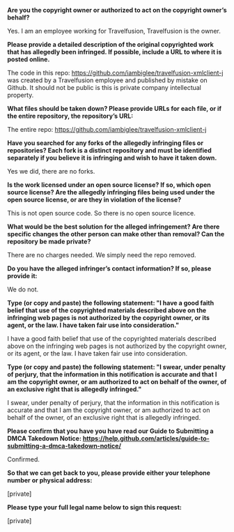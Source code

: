 **Are you the copyright owner or authorized to act on the copyright owner’s behalf?**  

Yes. I am an employee working for Travelfusion, Travelfusion is the owner.

**Please provide a detailed description of the original copyrighted work that has allegedly been infringed. If possible, include a URL to where it is posted online.**

The code in this repo: https://github.com/iambiglee/travelfusion-xmlclient-j was created by a Travelfusion employee and published by mistake on Github. It should not be public is this is private company intellectual property.

**What files should be taken down? Please provide URLs for each file, or if the entire repository, the repository’s URL:**

The entire repo: https://github.com/iambiglee/travelfusion-xmlclient-j

**Have you searched for any forks of the allegedly infringing files or repositories? Each fork is a distinct repository and must be identified separately if you believe it is infringing and wish to have it taken down.** 

Yes we did, there are no forks.

**Is the work licensed under an open source license? If so, which open source license? Are the allegedly infringing files being used under the open source license, or are they in violation of the license?**

This is not open source code. So there is no open source licence.

**What would be the best solution for the alleged infringement? Are there specific changes the other person can make other than removal? Can the repository be made private?** 

There are no charges needed. We simply need the repo removed.

**Do you have the alleged infringer’s contact information? If so, please provide it:** 

We do not. 

**Type (or copy and paste) the following statement: "I have a good faith belief that use of the copyrighted materials described above on the infringing web pages is not authorized by the copyright owner, or its agent, or the law. I have taken fair use into consideration."**

I have a good faith belief that use of the copyrighted materials described above on the infringing web pages is not authorized by the copyright owner, or its agent, or the law. I have taken fair use into consideration.

**Type (or copy and paste) the following statement: "I swear, under penalty of perjury, that the information in this notification is accurate and that I am the copyright owner, or am authorized to act on behalf of the owner, of an exclusive right that is allegedly infringed."**

I swear, under penalty of perjury, that the information in this notification is accurate and that I am the copyright owner, or am authorized to act on behalf of the owner, of an exclusive right that is allegedly infringed.

**Please confirm that you have you have read our Guide to Submitting a DMCA Takedown Notice: https://help.github.com/articles/guide-to-submitting-a-dmca-takedown-notice/**

Confirmed.

**So that we can get back to you, please provide either your telephone number or physical address:**

[private]

**Please type your full legal name below to sign this request:**

[private]
